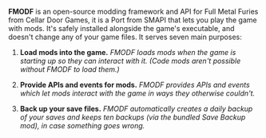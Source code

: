 **FMODF** is an open-source modding framework and API for Full Metal Furies from Cellar Door Games, it is a Port from SMAPI
that lets you play the game with mods. It's safely installed alongside the game's executable, and
doesn't change any of your game files. It serves seven main purposes:

1. **Load mods into the game.**
   _FMODF loads mods when the game is starting up so they can interact with it. (Code mods aren't
   possible without FMODF to load them.)_

2. **Provide APIs and events for mods.**
   _FMODF provides APIs and events which let mods interact with the game in ways they otherwise
   couldn't._

3. **Back up your save files.**
   _FMODF automatically creates a daily backup of your saves and keeps ten backups (via the bundled
   Save Backup mod), in case something goes wrong._
